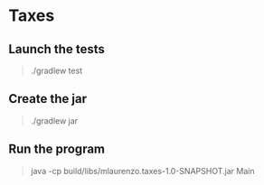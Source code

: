 # Taxes

## Launch the tests
> ./gradlew test

## Create the jar
> ./gradlew jar

## Run the program
> java -cp build/libs/mlaurenzo.taxes-1.0-SNAPSHOT.jar Main
